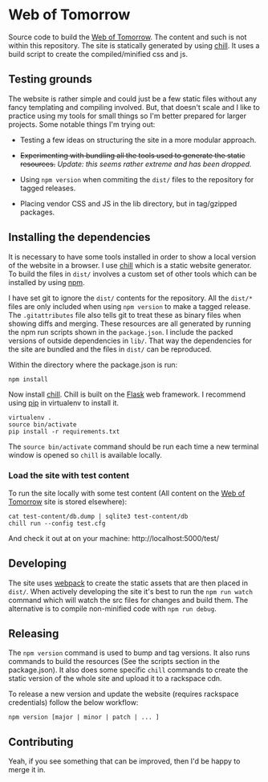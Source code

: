 # Web of Tomorrow

Source code to build the [Web of Tomorrow](http://www.weboftomorrow.com).  The
content and such is not within this repository.  The site is statically
generated by using [chill](https://github.com/jkenlooper/chill).  It uses
a build script to create the compiled/minified css and js.   


## Testing grounds

The website is rather simple and could just be a few static files without any
fancy templating and compiling involved.  But, that doesn't scale and I like to
practice using my tools for small things so I'm better prepared for larger
projects.  Some notable things I'm trying out:

* Testing a few ideas on structuring the site in a more modular approach.

* ~~Experimenting with bundling all the tools used to generate the static
  resources.~~ *Update: this seems rather extreme and has been dropped.*
  
* Using `npm version` when commiting the `dist/` files to the repository for
  tagged releases.

* Placing vendor CSS and JS in the lib directory, but in tag/gzipped packages.

## Installing the dependencies

It is necessary to have some tools installed in order to show a local version
of the website in a browser.  I use
[chill](https://github.com/jkenlooper/chill) which is a static website
generator.  To build the files in `dist/` involves a custom set of other tools
which can be installed by using [npm](https://www.npmjs.com/).

I have set git to ignore the `dist/` contents for the repository.  All the
`dist/*` files are only included when using `npm version` to make a tagged
release.  The `.gitattributes` file also tells git to treat these as binary
files when showing diffs and merging.  These resources are all generated by
running the npm run scripts shown in the `package.json`. I include the packed
versions of outside dependencies in `lib/`.  That way the dependencies for the
site are bundled and the files in `dist/` can be reproduced.

Within the directory where the package.json is run:

    npm install

Now install [chill](https://github.com/jkenlooper/chill).  Chill is built on
the [Flask](http://flask.pocoo.org/) web framework.  I recommend using
[pip](https://pip.pypa.io/en/stable/) in virtualenv to install it.

    virtualenv .
    source bin/activate
    pip install -r requirements.txt

The `source bin/activate` command should be run each time a new terminal window
is opened so `chill` is available locally.

### Load the site with test content

To run the site locally with some test content (All content on the
[Web of Tomorrow](http://www.weboftomorrow.com) site is stored elsewhere):

    cat test-content/db.dump | sqlite3 test-content/db
    chill run --config test.cfg

And check it out at on your machine: http://localhost:5000/test/

## Developing

The site uses [webpack](https://webpack.github.io/) to create the static assets
that are then placed in `dist/`.  When actively developing the site it's best
to run the `npm run watch` command which will watch the src files for changes
and build them.  The alternative is to compile non-minified code with `npm run
debug`.


## Releasing

The `npm version` command is used to bump and tag versions. It also runs
commands to build the resources (See the scripts section in the package.json).
It also does some specific `chill` commands to create the static version of the
whole site and upload it to a rackspace cdn.

To release a new version and update the website (requires rackspace
credentials) follow the below workflow:

    npm version [major | minor | patch | ... ]


## Contributing

Yeah, if you see something that can be improved, then I'd be happy to merge it
in.  
